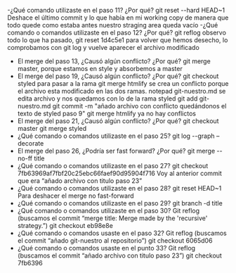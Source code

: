 -¿Qué comando utilizaste en el paso 11? ¿Por qué?
git reset --hard HEAD~1
Deshace el último commit y lo que había en mi working copy de manera que todo quede como estaba antes nuestro straging area queda vacío
-¿Qué comando o comandos utilizaste en el paso 12? ¿Por qué?
git reflog observo todo lo que ha pasado,
git reset 1d4c5e1 para volver que hemos desecho, lo comprobamos con git log y vuelve aparecer el archivo modificado
- El merge del paso 13, ¿Causó algún conflicto? ¿Por qué?
git merge master, porque estamos en style y absorbemos a master
- El merge del paso 19, ¿Causó algún conflicto? ¿Por qué?
git checkout styled para pasar a la rama
git merge htmlify se crea un conflicto porque el archivo esta modificado en las dos ramas.
notepad git-nuestro.md se edita archivo y nos quedamos con lo de la rama styled
git add git-nuestro.md
git commit -m "añado archivo con conflicto quedándonos el texto de styled paso 9"
git merge htmlify ya no hay conflictos
- El merge del paso 21, ¿Causó algún conflicto? ¿Por qué?
git checkout master
git merge styled
- ¿Qué comando o comandos utilizaste en el paso 25?
git log --graph –decorate
- El merge del paso 26, ¿Podría ser fast forward? ¿Por qué?
git merge --no-ff title
- ¿Qué comando o comandos utilizaste en el paso 27?
git checkout 7fb63969af7fbf20c25ebc66faef90d95904f716
Voy al anterior commit que era “añado archivo con titulo paso 23”
- ¿Qué comando o comandos utilizaste en el paso 28?
git reset HEAD~1
Para deshacer el merge no fast-forward
- ¿Qué comando o comandos utilizaste en el paso 29?
git branch -d title
- ¿Qué comando o comandos utilizaste en el paso 30?
Git reflog (buscamos el commit “merge title: Merge made by the 'recursive' strategy.”)
git checkout eb98e8e
- ¿Qué comando o comandos usaste en el paso 32?
Git reflog (buscamos el commit “añado git-nuestro al repositorio”)
git checkout 6065d06
- ¿Qué comando o comandos usaste en el punto 33?
Git reflog (buscamos el commit “añado archivo con titulo paso 23”)
git checkout 7fb6396
